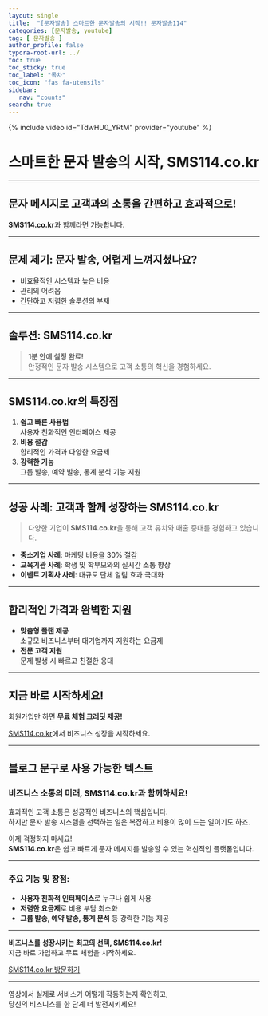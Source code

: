 ```yaml
---
layout: single
title:  "[문자발송] 스마트한 문자발송의 시작!! 문자발송114"
categories: [문자발송, youtube]
tag: [ 문자발송 ]
author_profile: false
typora-root-url: ../
toc: true
toc_sticky: true
toc_label: "목차"
toc_icon: "fas fa-utensils" 
sidebar:
   nav: "counts"
search: true
---
```


{% include video id="TdwHU0_YRtM" provider="youtube" %}

# 스마트한 문자 발송의 시작, SMS114.co.kr

---

## 문자 메시지로 고객과의 소통을 간편하고 효과적으로!  
**SMS114.co.kr**과 함께라면 가능합니다.

---

## 문제 제기: 문자 발송, 어렵게 느껴지셨나요?

- 비효율적인 시스템과 높은 비용  
- 관리의 어려움  
- 간단하고 저렴한 솔루션의 부재  

---

## 솔루션: SMS114.co.kr

> **1분 안에 설정 완료!**  
> 안정적인 문자 발송 시스템으로 고객 소통의 혁신을 경험하세요.

---

## SMS114.co.kr의 특장점

1. **쉽고 빠른 사용법**  
   사용자 친화적인 인터페이스 제공
2. **비용 절감**  
   합리적인 가격과 다양한 요금제
3. **강력한 기능**  
   그룹 발송, 예약 발송, 통계 분석 기능 지원

---

## 성공 사례: 고객과 함께 성장하는 SMS114.co.kr

> 다양한 기업이 **SMS114.co.kr**을 통해 고객 유치와 매출 증대를 경험하고 있습니다.

- **중소기업 사례**: 마케팅 비용을 30% 절감  
- **교육기관 사례**: 학생 및 학부모와의 실시간 소통 향상  
- **이벤트 기획사 사례**: 대규모 단체 알림 효과 극대화  

---

## 합리적인 가격과 완벽한 지원

- **맞춤형 플랜 제공**  
  소규모 비즈니스부터 대기업까지 지원하는 요금제  
- **전문 고객 지원**  
  문제 발생 시 빠르고 친절한 응대  

---

## 지금 바로 시작하세요!

회원가입만 하면 **무료 체험 크레딧 제공!**

[SMS114.co.kr](https://sms114.co.kr)에서 비즈니스 성장을 시작하세요.

---

## 블로그 문구로 사용 가능한 텍스트

### 비즈니스 소통의 미래, SMS114.co.kr과 함께하세요!

효과적인 고객 소통은 성공적인 비즈니스의 핵심입니다.  
하지만 문자 발송 시스템을 선택하는 일은 복잡하고 비용이 많이 드는 일이기도 하죠.  

이제 걱정하지 마세요!  
**SMS114.co.kr**은 쉽고 빠르게 문자 메시지를 발송할 수 있는 혁신적인 플랫폼입니다.

---

### 주요 기능 및 장점:

- **사용자 친화적 인터페이스**로 누구나 쉽게 사용  
- **저렴한 요금제**로 비용 부담 최소화  
- **그룹 발송, 예약 발송, 통계 분석** 등 강력한 기능 제공  

---

**비즈니스를 성장시키는 최고의 선택, SMS114.co.kr!**  
지금 바로 가입하고 무료 체험을 시작하세요.

[SMS114.co.kr 방문하기](https://sms114.co.kr)

---

영상에서 실제로 서비스가 어떻게 작동하는지 확인하고,  
당신의 비즈니스를 한 단계 더 발전시키세요!